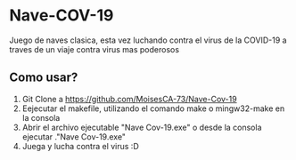 # Nave-COV-19
Juego de naves clasica, esta vez luchando contra el virus de la COVID-19 a traves de un viaje contra virus mas poderosos

## Como usar?

1. Git Clone a https://github.com/MoisesCA-73/Nave-Cov-19
2. Eejecutar el makefile, utilizando el comando make o mingw32-make en la consola
3. Abrir el archivo ejecutable "Nave Cov-19.exe" o desde la consola ejecutar .\"Nave Cov-19.exe"
4. Juega y lucha contra el virus :D
